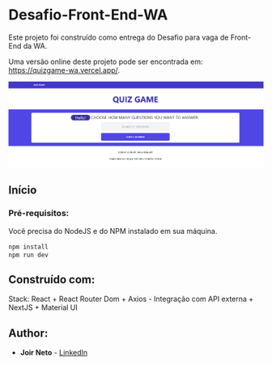 # Desafio-Front-End-WA
 
Este projeto foi construído como entrega do Desafio para vaga de Front-End da WA.

Uma versão online deste projeto pode ser encontrada em: https://quizgame-wa.vercel.app/.

![Preview](https://github.com/joirneto/Desafio-Front-End-WA/blob/main/public/Home.png)

## Início

### Pré-requisitos:

Você precisa do NodeJS e do NPM instalado em sua máquina.

```
npm install
npm run dev
```

## Construído com:

Stack: React + React Router Dom + Axios - Integração com API externa + NextJS + Material UI

## Author:

* **Joir Neto** - [LinkedIn](https://www.linkedin.com/in/joir-neto/)
